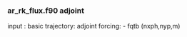 ### ar_rk_flux.f90 adjoint
input : 
    basic trajectory:
    adjoint forcing:
        - fqtb (nxph,nyp,m)
